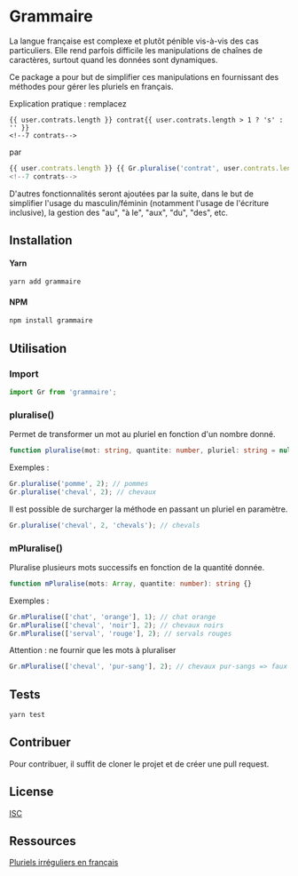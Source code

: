 # Grammaire

La langue française est complexe et plutôt pénible vis-à-vis des cas particuliers. Elle rend parfois difficile les
manipulations de chaînes de caractères, surtout quand les données sont dynamiques.

Ce package a pour but de simplifier ces manipulations en fournissant des méthodes pour gérer les pluriels en français.

Explication pratique : remplacez
```vue
{{ user.contrats.length }} contrat{{ user.contrats.length > 1 ? 's' : '' }}
<!--7 contrats-->
```
par
```javascript
{{ user.contrats.length }} {{ Gr.pluralise('contrat', user.contrats.length) }}
<!--7 contrats-->
```

D'autres fonctionnalités seront ajoutées par la suite, dans le but de simplifier l'usage du masculin/féminin (notamment
l'usage de l'écriture inclusive), la gestion des "au", "à le", "aux", "du", "des", etc.

## Installation

#### Yarn
```bash
yarn add grammaire
```

#### NPM
```bash
npm install grammaire
```

## Utilisation

### Import
```javascript
import Gr from 'grammaire';
```


### pluralise()
Permet de transformer un mot au pluriel en fonction d'un nombre donné.

```typescript
function pluralise(mot: string, quantite: number, pluriel: string = null): string {}
```

Exemples :
```javascript
Gr.pluralise('pomme', 2); // pommes
Gr.pluralise('cheval', 2); // chevaux
```

Il est possible de surcharger la méthode en passant un pluriel en paramètre.
```javascript
Gr.pluralise('cheval', 2, 'chevals'); // chevals
```

### mPluralise()
Pluralise plusieurs mots successifs en fonction de la quantité donnée.

```typescript
function mPluralise(mots: Array, quantite: number): string {}
```

Exemples :

```javascript
Gr.mPluralise(['chat', 'orange'], 1); // chat orange
Gr.mPluralise(['cheval', 'noir'], 2); // chevaux noirs
Gr.mPluralise(['serval', 'rouge'], 2); // servals rouges
```
Attention : ne fournir que les mots à pluraliser
```javascript
Gr.mPluralise(['cheval', 'pur-sang'], 2); // chevaux pur-sangs => faux
```


## Tests
```bash
yarn test
```


## Contribuer
Pour contribuer, il suffit de cloner le projet et de créer une pull request.

## License
[ISC](https://opensource.org/licenses/ISC)

## Ressources
[Pluriels irréguliers en français](https://fr.wiktionary.org/wiki/Annexe:Pluriels_irr%C3%A9guliers_en_fran%C3%A7ais)
